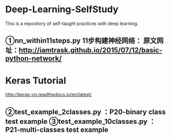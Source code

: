 # Deep-Learning-SelfStudy
This is a repository of self-taught practices with deep learning.

①nn_within11steps.py
11步构建神经网络：
原文网址：http://iamtrask.github.io/2015/07/12/basic-python-network/ 
---------------
Keras Tutorial
======
http://keras-cn.readthedocs.io/en/latest/

②test_example_2classes.py ：P20-binary class test example
③test_example_10classes.py ：P21-multi-classes test example
----------------
